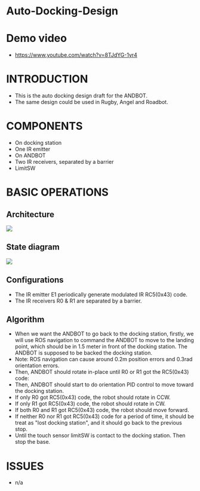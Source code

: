 # Auto-Docking-Design

# Demo video
* https://www.youtube.com/watch?v=8TJdYG-1yr4

# INTRODUCTION
* This is the auto docking design draft for the ANDBOT.
* The same design could be used in Rugby, Angel and Roadbot.


# COMPONENTS
* On docking station
 * One IR emitter 
* On ANDBOT
 * Two IR receivers, separated by a barrier
 * LimitSW

# BASIC OPERATIONS
## Architecture
![](https://docs.google.com/drawings/d/10qjkzlVpxTzHJOy8nBXIwdnfUWQLuOGBx5gQOHoDPro/pub?w=955&h=878)

## State diagram
![](https://docs.google.com/drawings/d/1y88r8ekS2AH1VXI44CYqL3lbkHgwUZl5kNnLzkqsd8c/pub?w=960&h=720)

## Configurations
* The IR emitter E1 periodically generate modulated IR RC5(0x43) code.
* The IR receivers R0 & R1 are separated by a barrier.   

## Algorithm
* When we want the ANDBOT to go back to the docking station, firstly, we will use ROS navigation to command the ANDBOT to move to the landing point, which should be in 1.5 meter in front of the docking station. The ANDBOT is supposed to be backed the docking station.
 * Note: ROS navigation can cause around 0.2m position errors and 0.3rad orientation errors. 
* Then, ANDBOT should rotate in-place until R0 or R1 got the RC5(0x43) code:
* Then, ANDBOT should start to do orientation PID control to move toward the docking station.
 * If only R0 got RC5(0x43) code, the robot should rotate in CCW.
 * If only R1 got RC5(0x43) code, the robot should rotate in CW.
 * If both R0 and R1 got RC5(0x43) code, the robot should move forward.
 * If neither R0 nor R1 got RC5(0x43) code for a period of time, it should be treat as "lost docking station", and it should go back to the previous stop. 
* Until the touch sensor limitSW is contact to the docking station. Then stop the base.


# ISSUES
* n/a


